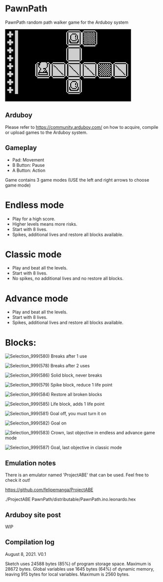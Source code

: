 # PawnPath

PawnPath random path walker game for the Arduboy system

![Alt Text](https://github.com/franalvarez21/PawnPath/blob/main/PawnPath/demo.gif)

## Arduboy

Please refer to https://community.arduboy.com/ on how to acquire, compile or upload games to the Arduboy system.

## Gameplay

- Pad: Movement
- B Button: Pause
- A Button: Action

Game contains 3 game modes (USE the left and right arrows to choose game mode)

# Endless mode
- Play for a high score.
- Higher levels means more risks.
- Start with 8 lives.
- Spikes, additional lives and restore all blocks available.

# Classic mode
- Play and beat all the levels.
- Start with 8 lives.
- No spikes, no additional lives and no restore all blocks.

# Advance mode
- Play and beat all the levels.
- Start with 8 lives.
- Spikes, additional lives and restore all blocks available.

# Blocks:

![Selection_999(580)](https://user-images.githubusercontent.com/1568995/128645936-0a152a81-df2b-4a49-9918-d8c0af2ca36a.png)
Breaks after 1 use

![Selection_999(578)](https://user-images.githubusercontent.com/1568995/128645887-37072af5-c2d5-41cb-8348-f72ec026e010.png)
Breaks after 2 uses

![Selection_999(586)](https://user-images.githubusercontent.com/1568995/128646048-f5fee9f6-e05e-43f2-9dac-4fe027735c90.png)
Solid block, never breaks

![Selection_999(579)](https://user-images.githubusercontent.com/1568995/128645913-1bf70c87-8498-4393-9998-bc07ec8aea5a.png)
Spike block, reduce 1 life point

![Selection_999(584)](https://user-images.githubusercontent.com/1568995/128646001-cbb660e2-5853-4267-a1fa-b4ade7231876.png)
Restore all broken blocks

![Selection_999(585)](https://user-images.githubusercontent.com/1568995/128646030-3ef93eb8-a42f-48f6-a363-895a9e3061d1.png)
Life block, adds 1 life point

![Selection_999(581)](https://user-images.githubusercontent.com/1568995/128645953-f56c861c-aa23-4419-9a6d-ab492d72d333.png)
Goal off, you must turn it on

![Selection_999(582)](https://user-images.githubusercontent.com/1568995/128645977-898818f1-632f-4b5a-bc6b-7ff7947bdf00.png)
Goal on

![Selection_999(583)](https://user-images.githubusercontent.com/1568995/128645983-23664bc4-74b6-43d4-b615-d96269f9b8f4.png)
Crown, last objective in endless and advance game mode

![Selection_999(587)](https://user-images.githubusercontent.com/1568995/128646075-79a96d74-e791-4032-9715-d34b5054280c.png) 
Goal, last objective in classic mode

## Emulation notes

There is an emulator named 'ProjectABE' that can be used. Feel free to check it out!

https://github.com/felipemanga/ProjectABE

./ProjectABE PawnPath/distributable/PawnPath.ino.leonardo.hex

## Arduboy site post

WIP

## Compilation log

August 8, 2021. V0.1

Sketch uses 24588 bytes (85%) of program storage space. Maximum is 28672 bytes.
Global variables use 1645 bytes (64%) of dynamic memory, leaving 915 bytes for local variables. Maximum is 2560 bytes.
